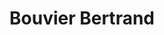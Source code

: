 ---
title: "Bouvier Bertrand"
url: /longpre-les-corps-saints/bouvier-bertrand/
shop: Gemüse & Obst
---